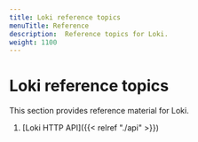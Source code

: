 ```yaml
---
title: Loki reference topics
menuTitle: Reference
description:  Reference topics for Loki.
weight: 1100
---
```


# Loki reference topics 

This section provides reference material for Loki.

1. [Loki HTTP API]({{< relref "./api" >}})
